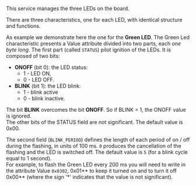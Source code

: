 This service manages the three LEDs on the board.  

There are three characteristics, one for each LED, with identical structure and functions.  

As example we demonstrate here the one for the **Green LED**. The Green Led characteristic presents a Value attribute divided into two parts, each *one byte long*. The first part (called `STATUS`) pilot ignition of the LEDs. It is composed of two bits:
* **ONOFF** (bit 0): the LED status:
  * 1 - LED ON,
  * 0 - LED OFF.  
* **BLINK** (bit 1): the LED blink:
  * 1 - blink active
  * 0 - blink inactive.

The bit **BLINK** overcomes the bit **ONOFF**. So if BLINK = 1, the ONOFF value is ignored.  
The other bits of the STATUS field are not significant. The default value is 0x00.

The second field (`BLINK_PERIOD`) defines the length of each period of on / off during the flashing, in units of 100 ms. `0` produces the cancellation of the flashing and the LED is switched off. The default value is `5` (for a blink cycle equal to 1 second).   
For example, to flash the Green LED every 200 ms you will need to write in the attribute Value `0x0302`, 0x01\*\* to keep it turned on and to turn it off 0x00\*\* (where the sign '\*' indicates that the value is not significant). 
